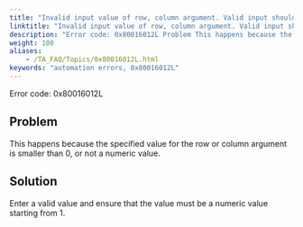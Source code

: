 ```yaml
--- 
title: "Invalid input value of row, column argument. Valid input should be a number greater than 0."
linktitle: "Invalid input value of row, column argument. Valid input should be a number greater than 0."
description: "Error code: 0x80016012L Problem This happens because the specified value for the row or column argument is smaller than 0, or not a numeric value. Solution Enter a valid value and ensure that the ..."
weight: 100
aliases: 
    - /TA_FAQ/Topics/0x80016012L.html
keywords: "automation errors, 0x80016012L"
---
```


Error code: 0x80016012L

## Problem

This happens because the specified value for the row or column argument is smaller than 0, or not a numeric value.

## Solution

Enter a valid value and ensure that the value must be a numeric value starting from 1.




